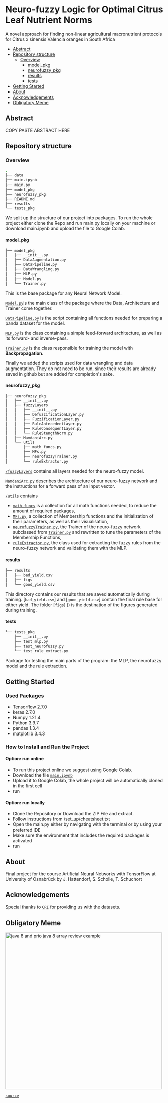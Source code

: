 # Neuro-fuzzy Logic for Optimal Citrus Leaf Nutrient Norms
A novel approach for finding non-linear agricultural
macronutrient protocols for Citrus x sinensis Valencia
oranges in South Africa
  * [Abstract](#abstract)
  * [Repository structure](#repository-structure)
    + [Overview](#overview)
      - [model_pkg](#model-pkg)
      - [neurofuzzy_pkg](#neurofuzzy-pkg)
      - [results](#results)
      - [tests](#tests)
  * [Getting Started](#getting-started)
  * [About](#about)
  * [Acknowledgements](#acknowledgements)
  * [Obligatory Meme](#obligatory-meme)



<a name="Abstract"/>
<a name="Repository structure"/>
<a name="model_pkg"/>
<a name="neurofuzzy_pkg"/>
<a name="results"/>
<a name="tests"/>
<a name="Running instructions"/>
<a name="About"/>
<a name="Acknowledgements"/>
<a name="Obligatory Meme"/>


## Abstract 

COPY PASTE ABSTRACT HERE 

## Repository structure
### Overview
```bash
.
├── data
├── main.ipynb
├── main.py
├── model_pkg
├── neurofuzzy_pkg
├── README.md
├── results
└── tests_pkg
```
We split up the structure of our project into packages. To run the whole project either clone the Repo and run main.py locally on your machine or download main.ipynb and upload the file to Google Colab. 

#### model_pkg
```bash
├── model_pkg
│   ├── __init__.py
│   ├── DataAugmentation.py
│   ├── DataPipeline.py
│   ├── DataWrangling.py
│   ├── MLP.py
│   ├── Model.py
│   └── Trainer.py
```
This is the base package for any Neural Network Model. 

[`Model.py`](https://github.com/juelha/IANNWTF_FINAL/blob/main/model_pkg/Model.py)is the main class of the package where the Data, Architecture and Trainer come together. 

[`DataPipeline.py`](https://github.com/juelha/IANNWTF_FINAL/blob/main/model_pkg/DataPipeline.py/) is the script containing all functions needed for preparing a panda dataset for the model. 

[`MLP.py`](https://github.com/juelha/IANNWTF_FINAL/blob/main/model_pkg/MLP.py/) is the class containing a simple feed-forward architecture, as well as its forward- and inverse-pass.

[`Trainer.py`](https://github.com/juelha/IANNWTF_FINAL/blob/main/model_pkg/Trainer.py/) is the class responsible for training the model with **Backpropagation**.

Finally we added the scripts used for data wrangling and data augmentation. They do not need to be run, since their results are already saved in github but are added for completion's sake. 


#### neurofuzzy_pkg
```bash
├── neurofuzzy_pkg
│   ├── __init__.py
│   ├── fuzzyLayers
│   │   ├── __init__.py
│   │   ├── DefuzzificationLayer.py
│   │   ├── FuzzificationLayer.py
│   │   ├── RuleAntecedentLayer.py
│   │   ├── RuleConsequentLayer.py
│   │   └── RuleStengthNorm.py
│   ├── MamdaniArc.py
│   └── utils
│       ├── math_funcs.py
│       ├── MFs.py
│       ├── neurofuzzyTrainer.py
│       └── ruleExtractor.py
```

[`/fuzzyLayers`](https://github.com/juelha/IANNWTF_FINAL/tree/main/neurofuzzy_pkg/fuzzyLayers) contains all layers needed for the neuro-fuzzy model.

[`MamdaniArc.py`](https://github.com/juelha/IANNWTF_FINAL/blob/main/neurofuzzy_pkg/MamdaniArc.py) describes the architecture of our neuro-fuzzy network and the instructions for a forward pass of an input vector.

[`/utils`](https://github.com/juelha/IANNWTF_FINAL/tree/main/neurofuzzy_pkg/utils) contains 

- [`math_funcs`](https://github.com/juelha/IANNWTF_FINAL/blob/main/neurofuzzy_pkg/utils/math_funcs.py) is a collection for all math functions needed, to reduce the amount of required packages,
- [`MFs.py`](https://github.com/juelha/IANNWTF_FINAL/blob/main/neurofuzzy_pkg/utils/MFs.py), a collection of Membership functions and the initialization of their parameters, as well as their visualisation,
- [`neurofuzzyTrainer.py`](https://github.com/juelha/IANNWTF_FINAL/blob/main/neurofuzzy_pkg/utils/neurofuzzyTrainer.py), the Trainer of the neuro-fuzzy network subclassed from [`Trainer.py`](https://github.com/juelha/IANNWTF_FINAL/blob/main/model_pkg/Trainer.py/) and rewritten to tune the parameters of the Membership Functions,
- [`ruleExtractor.py`](https://github.com/juelha/IANNWTF_FINAL/blob/main/neurofuzzy_pkg/utils/ruleExtractor.py), the class used for extracting the fuzzy rules from the neuro-fuzzy network and validating them with the MLP.


#### results
```bash
├── results
│   ├── bad_yield.csv
│   ├── figs
│   └── good_yield.csv
```
This directory contains our results that are saved automatically during training. 
[`bad_yield.csv`] and [`good_yield.csv`] contain the final rule base for either yield.
The folder [`figs`] () is the destination of the figures generated during training.


#### tests
```bash
└── tests_pkg
    ├── __init__.py
    ├── test_mlp.py
    ├── test_neurofuzzy.py
    └── test_rule_extract.py

```
Package for testing the main parts of the program: the MLP, the neurofuzzy model and the rule extraction.

## Getting Started

### Used Packages
- Tensorflow 2.7.0
- keras 2.7.0  
- Numpy 1.21.4 
- Python 3.9.7 
- pandas  1.3.4
- matplotlib 3.4.3

### How to Install and Run the Project

#### Option: run online
- To run this project online we suggest using Google Colab.
- Download the file [`main.ipynb`](https://github.com/juelha/IANNWTF_FINAL/blob/main/main.ipynb) 
- Upload it to Google Colab, the whole project will be automatically cloned in the first cell
- run

#### Option: run locally
- Clone the Repository or Download the ZIP File and extract.
- Follow instructions from /set_up/cheatsheet.txt
- Open the main.py either by navigating with the terminal or by using your preferred IDE 
- Make sure the environment that includes the required packages is activated
- run

## About
Final project for the course Artificial Neural Networks with TensorFlow at University of Osnabrück by J. Hattendorf, S. Scholle, T. Schuchort

## Acknowledgements 
Special thanks to [`CRI`](https://www.citrusres.com/) for providing us with the datasets.


## Obligatory Meme
<img width="500" alt="java 8 and prio java 8  array review example" src="https://external-preview.redd.it/vH65sWEO5o9xGrUtbu_EzYLKh8cvzU86nOKCsCqZLJo.jpg?width=640&crop=smart&auto=webp&s=22ce61e77ce054375a21fbd8e1fda594674b60aa">

[`source`](https://www.reddit.com/r/ProgrammerHumor/comments/5smlfq/fuzzy_logic_example_cat/)
